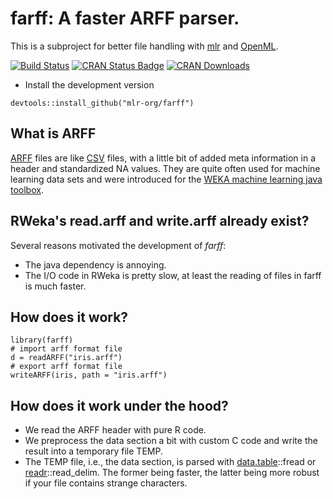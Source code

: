 # farff: A faster ARFF parser. 

This is a subproject for better file handling with [mlr](https://github.com/mlr-org/mlr) and [OpenML](http://www.openml.org/).

[![Build Status](https://travis-ci.org/mlr-org/farff.svg?branch=master)](https://travis-ci.org/mlr-org/farff)
[![CRAN Status Badge](http://www.r-pkg.org/badges/version/farff)](http://cran.r-project.org/web/packages/farff)
[![CRAN Downloads](http://cranlogs.r-pkg.org/badges/farff)](http://cran.rstudio.com/web/packages/farff/index.html)

* Install the development version

```splus
devtools::install_github("mlr-org/farff")
```

## What is ARFF

[ARFF](http://www.cs.waikato.ac.nz/ml/weka/arff.html) files are like [CSV](https://en.wikipedia.org/wiki/Comma-separated_values) files, with a little bit of added meta information in a header and standardized NA values. They are quite often used for machine learning data sets and were introduced for the [WEKA machine learning java toolbox](http://www.cs.waikato.ac.nz/ml/weka/).

## RWeka's read.arff and write.arff already exist?

Several reasons motivated the development of *farff*:
* The java dependency is annoying.
* The I/O code in RWeka is pretty slow, at least the reading of files in farff is much faster.


## How does it work?

``` 
library(farff)
# import arff format file
d = readARFF("iris.arff")
# export arff format file
writeARFF(iris, path = "iris.arff")
```

## How does it work under the hood?

* We read the ARFF header with pure R code.
* We preprocess the data section a bit with custom C code and write the result into a temporary file TEMP.
* The TEMP file, i.e., the data section, is parsed with [data.table](https://cran.r-project.org/web/packages/data.table/index.html)::fread or [readr](https://cran.r-project.org/web/packages/readr/index.html)::read_delim. The former being faster, the latter being more robust if your file contains strange characters. 
